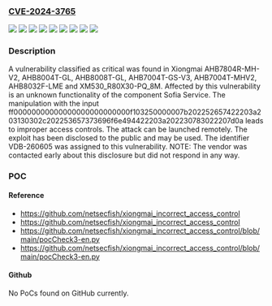 ### [CVE-2024-3765](https://cve.mitre.org/cgi-bin/cvename.cgi?name=CVE-2024-3765)
![](https://img.shields.io/static/v1?label=Product&message=AHB7004T-GS-V3&color=blue)
![](https://img.shields.io/static/v1?label=Product&message=AHB7004T-MHV2&color=blue)
![](https://img.shields.io/static/v1?label=Product&message=AHB7804R-MH-V2&color=blue)
![](https://img.shields.io/static/v1?label=Product&message=AHB8004T-GL&color=blue)
![](https://img.shields.io/static/v1?label=Product&message=AHB8008T-GL&color=blue)
![](https://img.shields.io/static/v1?label=Product&message=AHB8032F-LME&color=blue)
![](https://img.shields.io/static/v1?label=Product&message=XM530_R80X30-PQ_8M&color=blue)
![](https://img.shields.io/static/v1?label=Version&message=%3D%204.02.R11.24340142.10001.131900.00000%20&color=brighgreen)
![](https://img.shields.io/static/v1?label=Vulnerability&message=CWE-284%20Improper%20Access%20Controls&color=brighgreen)

### Description

A vulnerability classified as critical was found in Xiongmai AHB7804R-MH-V2, AHB8004T-GL, AHB8008T-GL, AHB7004T-GS-V3, AHB7004T-MHV2, AHB8032F-LME and XM530_R80X30-PQ_8M. Affected by this vulnerability is an unknown functionality of the component Sofia Service. The manipulation with the input ff00000000000000000000000000f103250000007b202252657422203a203130302c202253657373696f6e494422203a202230783022207d0a leads to improper access controls. The attack can be launched remotely. The exploit has been disclosed to the public and may be used. The identifier VDB-260605 was assigned to this vulnerability. NOTE: The vendor was contacted early about this disclosure but did not respond in any way.

### POC

#### Reference
- https://github.com/netsecfish/xiongmai_incorrect_access_control
- https://github.com/netsecfish/xiongmai_incorrect_access_control
- https://github.com/netsecfish/xiongmai_incorrect_access_control/blob/main/pocCheck3-en.py
- https://github.com/netsecfish/xiongmai_incorrect_access_control/blob/main/pocCheck3-en.py

#### Github
No PoCs found on GitHub currently.

